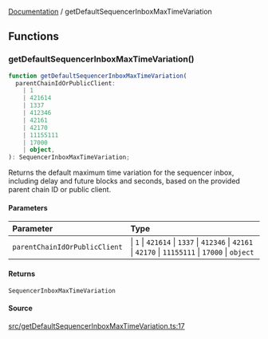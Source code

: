 [Documentation](README.md) / getDefaultSequencerInboxMaxTimeVariation

## Functions

### getDefaultSequencerInboxMaxTimeVariation()

```ts
function getDefaultSequencerInboxMaxTimeVariation(
  parentChainIdOrPublicClient:
    | 1
    | 421614
    | 1337
    | 412346
    | 42161
    | 42170
    | 11155111
    | 17000
    | object,
): SequencerInboxMaxTimeVariation;
```

Returns the default maximum time variation for the sequencer inbox, including
delay and future blocks and seconds, based on the provided parent chain ID or
public client.

#### Parameters

| Parameter                     | Type                                                                                                |
| :---------------------------- | :-------------------------------------------------------------------------------------------------- |
| `parentChainIdOrPublicClient` | \| `1` \| `421614` \| `1337` \| `412346` \| `42161` \| `42170` \| `11155111` \| `17000` \| `object` |

#### Returns

`SequencerInboxMaxTimeVariation`

#### Source

[src/getDefaultSequencerInboxMaxTimeVariation.ts:17](https://github.com/anegg0/arbitrum-orbit-sdk/blob/763a3f41e7ea001cbb6fe81ac11cc794b4a0f94d/src/getDefaultSequencerInboxMaxTimeVariation.ts#L17)
